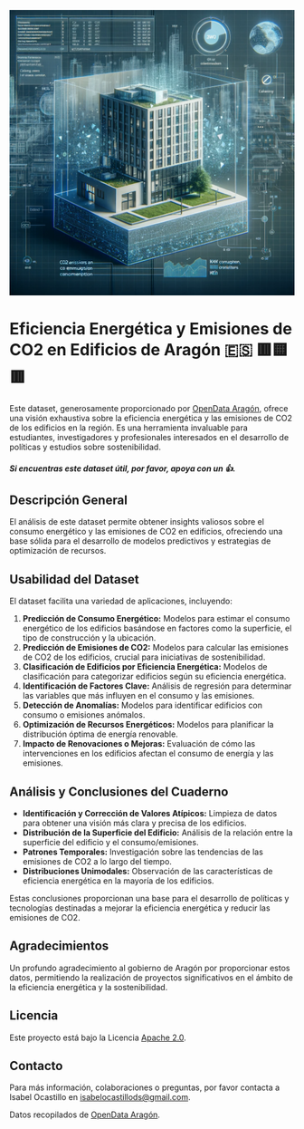 ![Portada del proyecto](https://github.com/IsabeloCastillo/EficienciaEnergeticaEdificiosAragon/blob/main/imagen_portada_eficiencia_edificios.png)

# Eficiencia Energética y Emisiones de CO2 en Edificios de Aragón 🇪🇸 🟥🟨🟥

Este dataset, generosamente proporcionado por [OpenData Aragón](https://opendata.aragon.es/), ofrece una visión exhaustiva sobre la eficiencia energética y las emisiones de CO2 de los edificios en la región. Es una herramienta invaluable para estudiantes, investigadores y profesionales interesados en el desarrollo de políticas y estudios sobre sostenibilidad.

##### Si encuentras este dataset útil, por favor, apoya con un 👍.

## Descripción General
El análisis de este dataset permite obtener insights valiosos sobre el consumo energético y las emisiones de CO2 en edificios, ofreciendo una base sólida para el desarrollo de modelos predictivos y estrategias de optimización de recursos.

## Usabilidad del Dataset
El dataset facilita una variedad de aplicaciones, incluyendo:

1. **Predicción de Consumo Energético:** Modelos para estimar el consumo energético de los edificios basándose en factores como la superficie, el tipo de construcción y la ubicación.
2. **Predicción de Emisiones de CO2:** Modelos para calcular las emisiones de CO2 de los edificios, crucial para iniciativas de sostenibilidad.
3. **Clasificación de Edificios por Eficiencia Energética:** Modelos de clasificación para categorizar edificios según su eficiencia energética.
4. **Identificación de Factores Clave:** Análisis de regresión para determinar las variables que más influyen en el consumo y las emisiones.
5. **Detección de Anomalías:** Modelos para identificar edificios con consumo o emisiones anómalos.
6. **Optimización de Recursos Energéticos:** Modelos para planificar la distribución óptima de energía renovable.
7. **Impacto de Renovaciones o Mejoras:** Evaluación de cómo las intervenciones en los edificios afectan el consumo de energía y las emisiones.

## Análisis y Conclusiones del Cuaderno
- **Identificación y Corrección de Valores Atípicos:** Limpieza de datos para obtener una visión más clara y precisa de los edificios.
- **Distribución de la Superficie del Edificio:** Análisis de la relación entre la superficie del edificio y el consumo/emisiones.
- **Patrones Temporales:** Investigación sobre las tendencias de las emisiones de CO2 a lo largo del tiempo.
- **Distribuciones Unimodales:** Observación de las características de eficiencia energética en la mayoría de los edificios.

Estas conclusiones proporcionan una base para el desarrollo de políticas y tecnologías destinadas a mejorar la eficiencia energética y reducir las emisiones de CO2.

## Agradecimientos
Un profundo agradecimiento al gobierno de Aragón por proporcionar estos datos, permitiendo la realización de proyectos significativos en el ámbito de la eficiencia energética y la sostenibilidad.

## Licencia
Este proyecto está bajo la Licencia [Apache 2.0](https://www.apache.org/licenses/LICENSE-2.0).

## Contacto
Para más información, colaboraciones o preguntas, por favor contacta a Isabel Ocastillo en [isabelocastillods@gmail.com](mailto:isabelocastillods@gmail.com).

Datos recopilados de [OpenData Aragón](https://opendata.aragon.es/).
